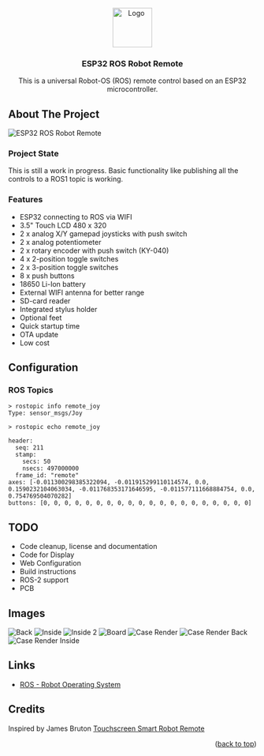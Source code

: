 
<!-- PROJECT LOGO -->
<br />
<div align="center">
  <a href="https://github.com/avenhaus/ESP32_ROS_Robot_Remote">
    <img src="images/ROS_Remote_Logo.jpg" alt="Logo" width="80" height="80">
  </a>

<h3 align="center">ESP32 ROS Robot Remote</h3>

  <p align="center">
    This is a universal Robot-OS (ROS) remote control based on an ESP32 microcontroller. 
  </p>
</div>

<!-- ABOUT THE PROJECT -->
## About The Project

![ESP32 ROS Robot Remote](images/ROS_Remote_1.jpg)

### Project State
This is still a work in progress. Basic functionality like publishing all the controls to a ROS1 topic is working.

### Features

* ESP32 connecting to ROS via WIFI
* 3.5" Touch LCD 480 x 320
* 2 x analog X/Y gamepad joysticks with push switch
* 2 x analog potentiometer
* 2 x rotary encoder with push switch (KY-040)
* 4 x 2-position toggle switches
* 2 x 3-position toggle switches
* 8 x push buttons
* 18650 Li-Ion battery
* External WIFI antenna for better range
* SD-card reader
* Integrated stylus holder
* Optional feet
* Quick startup time
* OTA update
* Low cost

## Configuration

### ROS Topics

```
> rostopic info remote_joy
Type: sensor_msgs/Joy

> rostopic echo remote_joy

header: 
  seq: 211
  stamp: 
    secs: 50
    nsecs: 497000000
  frame_id: "remote"
axes: [-0.011300298385322094, -0.011915299110114574, 0.0, 0.1590232104063034, -0.011768353171646595, -0.011577111668884754, 0.0, 0.754769504070282]
buttons: [0, 0, 0, 0, 0, 0, 0, 0, 0, 0, 0, 0, 0, 0, 0, 0, 0, 0, 0, 0]

```

## TODO

* Code cleanup, license and documentation
* Code for Display
* Web Configuration
* Build instructions
* ROS-2 support
* PCB

## Images

![Back](images/Back.jpg)
![Inside](images/Inside.jpg)
![Inside 2](images/Inside_2.jpg)
![Board](images/Board.jpg)
![Case Render](images/Case_Render.png)
![Case Render Back](images/Case_Render_Back.png)
![Case Render Inside](images/Case_Render_Inside.png)

## Links
* [ROS - Robot Operating System](https://www.ros.org/)

## Credits
Inspired by James Bruton [Touchscreen Smart Robot Remote](https://www.youtube.com/watch?v=ATQblGOjMWQ)
<p align="right">(<a href="#top">back to top</a>)</p>